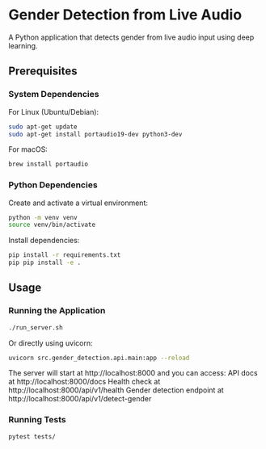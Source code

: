 # Gender Detection from Live Audio

A Python application that detects gender from live audio input using deep learning.

## Prerequisites

### System Dependencies

For Linux (Ubuntu/Debian):

```bash
sudo apt-get update
sudo apt-get install portaudio19-dev python3-dev
```

For macOS:
```bash
brew install portaudio
```

### Python Dependencies

Create and activate a virtual environment:

```bash
python -m venv venv
source venv/bin/activate
```

Install dependencies:

```bash
pip install -r requirements.txt
pip pip install -e .
```

## Usage

### Running the Application

```bash
./run_server.sh
```

Or directly using uvicorn:

```bash
uvicorn src.gender_detection.api.main:app --reload
```

The server will start at http://localhost:8000 and you can access:
API docs at http://localhost:8000/docs
Health check at http://localhost:8000/api/v1/health
Gender detection endpoint at http://localhost:8000/api/v1/detect-gender

### Running Tests

```bash
pytest tests/
```
